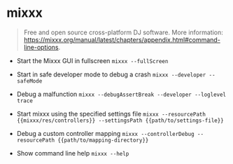 # mixxx
> Free and open source cross-platform DJ software.
> More information: <https://mixxx.org/manual/latest/chapters/appendix.html#command-line-options>.

- Start the Mixxx GUI in fullscreen
`mixxx --fullScreen`

- Start in safe developer mode to debug a crash
`mixxx --developer --safeMode`

- Debug a malfunction
`mixxx --debugAssertBreak --developer --loglevel trace`

- Start mixxx using the specified settings file
`mixxx --resourcePath {{mixxx/res/controllers}} --settingsPath {{path/to/settings-file}}`

- Debug a custom controller mapping
`mixxx --controllerDebug --resourcePath {{path/to/mapping-directory}}`

- Show command line help
`mixxx --help`
